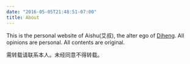 ```yaml
---
date: "2016-05-05T21:48:51-07:00"
title: About
---
```


This is the personal website of Aishu(艾叔), the alter ego of [Diheng](https://www.dihengzhang.info). All opinions are personal. All contents are original.

需转载请联系本人。未经同意不得转载。
